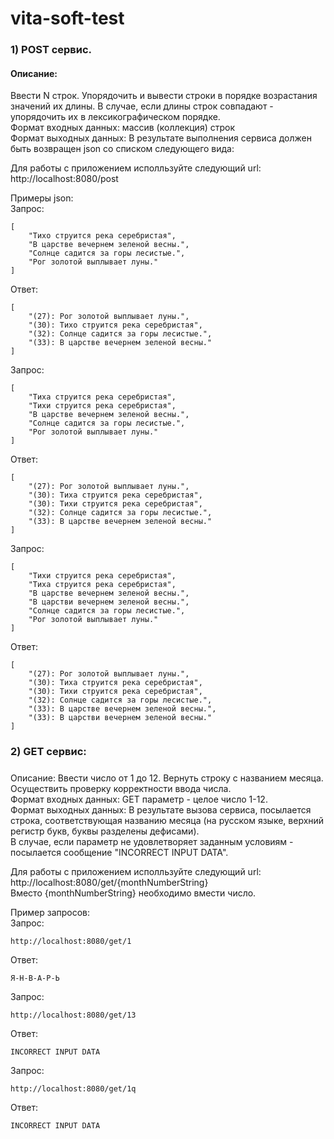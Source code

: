 # vita-soft-test

### 1) POST сервис.

#### Описание: </br>
Ввести N строк. Упорядочить и вывести строки в порядке возрастания значений их длины. В случае, если длины строк совпадают - упорядочить их в лексикографическом порядке.</br>
Формат входных данных: массив (коллекция) строк</br>
Формат выходных данных: В результате выполнения сервиса должен быть возвращен json со списком следующего вида:</br>

Для работы с приложением исполльзуйте следующий url: http://localhost:8080/post </br>

Примеры json:</br>
Запрос:
```
[
    "Тихо струится река серебристая",
    "В царстве вечернем зеленой весны.",
    "Солнце садится за горы лесистые.",
    "Рог золотой выплывает луны."
]
```
Ответ:
```
[
    "(27): Рог золотой выплывает луны.",
    "(30): Тихо струится река серебристая",
    "(32): Солнце садится за горы лесистые.",
    "(33): В царстве вечернем зеленой весны."
]
```
Запрос:
```
[
    "Тиха струится река серебристая",
    "Тихи струится река серебристая",
    "В царстве вечернем зеленой весны.",
    "Солнце садится за горы лесистые.",
    "Рог золотой выплывает луны."
]
```
Ответ:
```
[
    "(27): Рог золотой выплывает луны.",
    "(30): Тиха струится река серебристая",
    "(30): Тихи струится река серебристая",
    "(32): Солнце садится за горы лесистые.",
    "(33): В царстве вечернем зеленой весны."
]
```
Запрос:
```
[
    "Тихи струится река серебристая",
    "Тиха струится река серебристая",
    "В царстве вечернем зеленой весны.",
    "В царстви вечернем зеленой весны.",
    "Солнце садится за горы лесистые.",
    "Рог золотой выплывает луны."
]
```
Ответ:
```
[
    "(27): Рог золотой выплывает луны.",
    "(30): Тиха струится река серебристая",
    "(30): Тихи струится река серебристая",
    "(32): Солнце садится за горы лесистые.",
    "(33): В царстве вечернем зеленой весны.",
    "(33): В царстви вечернем зеленой весны."
]
```


### 2) GET сервис:

#####
Описание: Ввести число от 1 до 12. Вернуть строку с названием месяца.</br>
Осуществить проверку корректности ввода числа.</br>
Формат входных данных: GET параметр - целое число 1-12.</br>
Формат выходных данных: В результате вызова сервиса, посылается строка, соответствующая названию месяца (на русском языке, верхний регистр букв, буквы разделены дефисами).</br>
В случае, если параметр не удовлетворяет заданным условиям - посылается сообщение "INCORRECT INPUT DATA".</br>

Для работы с приложением исполльзуйте следующий url: http://localhost:8080/get/{monthNumberString}</br>
Вместо {monthNumberString} необходимо вмести число.</br>

Пример запросов: </br>
Запрос:
```
http://localhost:8080/get/1
```
Ответ:
```
Я-Н-В-А-Р-Ь
```
Запрос:
```
http://localhost:8080/get/13
```
Ответ:
```
INCORRECT INPUT DATA
```
Запрос:
```
http://localhost:8080/get/1q
```
Ответ:
```
INCORRECT INPUT DATA
```
